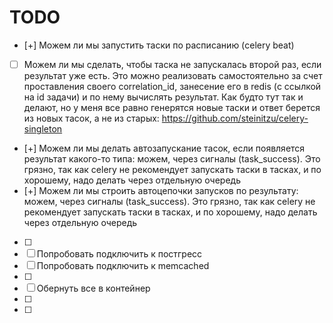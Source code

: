 # TODO

- [+] Можем ли мы запустить таски по расписанию (celery beat)
- [ ] Можем ли мы сделать, чтобы таска не запускалась второй раз, если результат уже есть. Это можно реализовать самостоятельно за счет проставления своего correlation_id, занесение его в redis (с ссылкой на id задачи) и по нему вычислять результат. Как будто тут так и делают, но у меня все равно генерятся новые таски и ответ берется из новых тасок, а не из старых: https://github.com/steinitzu/celery-singleton
- [+] Можем ли мы делать автозапускание тасок, если появляется результат какого-то типа: можем, через сигналы (task_success). Это грязно, так как celery не рекомендует запускать таски в тасках, и по хорошему, надо делать через отдельную очередь
- [+] Можем ли мы строить автоцепочки запусков по результату: можем, через сигналы (task_success). Это грязно, так как celery не рекомендует запускать таски в тасках, и по хорошему, надо делать через отдельную очередь
- [ ] 
- [ ] Попробовать подключить к постгресс
- [ ] Попробовать подключить к memcached
- [ ] 
- [ ] Обернуть все в контейнер
- [ ] 
- [ ] 